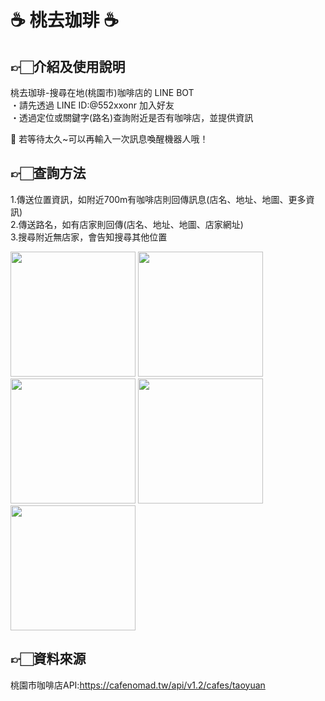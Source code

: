 # ☕ 桃去珈琲 ☕ #

## 👉🏻介紹及使用說明
桃去珈琲-搜尋在地(桃園市)咖啡店的 LINE BOT<br>
・請先透過 LINE ID:@552xxonr 加入好友<br>
・透過定位或關鍵字(路名)查詢附近是否有咖啡店，並提供資訊<br>

🔔 若等待太久~可以再輸入一次訊息喚醒機器人哦！

## 👉🏻查詢方法
1.傳送位置資訊，如附近700m有咖啡店則回傳訊息(店名、地址、地圖、更多資訊)<br>
2.傳送路名，如有店家則回傳(店名、地址、地圖、店家網址)<br>
3.搜尋附近無店家，會告知搜尋其他位置

<img width="200" src="https://user-images.githubusercontent.com/80014504/131659457-28a12117-e8be-46bb-a1ea-2afc171ac9f5.jpg">
<img width="200" src="https://user-images.githubusercontent.com/80014504/131659614-8d1cbbab-9ce4-4d51-a1d3-94ef00c27662.jpg">
<img width="200" src="https://user-images.githubusercontent.com/80014504/131659699-699ea91b-8806-4277-8436-610b09bd2241.jpg">
<img width="200" src="https://user-images.githubusercontent.com/80014504/131659759-1084e8cf-ef0a-4301-bc15-844878d647c9.jpg">
<img width="200" src="https://user-images.githubusercontent.com/80014504/131659818-9c888432-5682-4b91-8715-11883daeaede.jpg">

## 👉🏻資料來源
桃園市咖啡店API:https://cafenomad.tw/api/v1.2/cafes/taoyuan
